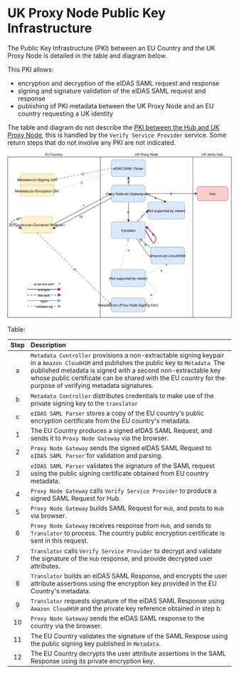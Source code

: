 # UK Proxy Node Public Key Infrastructure

The Public Key Infrastructure (PKI) between an EU Country and the UK Proxy Node is detailed in the table and diagram below.

This PKI allows:

* encryption and decryption of the eIDAS SAML request and response
* signing and signature validation of the eIDAS SAML request and response
* publishing of PKI metadata between the UK Proxy Node and an EU country requesting a UK identity

The table and diagram do not describe the [PKI between the Hub and UK Proxy Node](https://www.docs.verify.service.gov.uk/get-started/#get-started), this is handled by the `Verify Service Provider` service. Some return steps that do not involve any PKI are not indicated.

![](images/proxy_node_pki.svg)

Table:

| Step      | Description |
| :----:       |    :---     |
| a   |`Metadata Controller` provisions a non-extractable signing keypair in a `Amazon CloudHSM` and publishes the public key to `Metadata`. The published metadata is signed with a second non-extractable key whose public certificate can be shared with the EU country for the purpose of verifying metadata signatures.
| b   |`Metadata Controller` distributes credentials to make use of the private signing key to the `translator`
| c   | `eIDAS SAML Parser` stores a copy of the EU country's public encryption certificate from the EU country's metadata.
| 1   | The EU Country produces a signed eIDAS SAML Request, and sends it to `Proxy Node Gateway` via the browser.
| 2   | `Proxy Node Gateway` sends the signed eIDAS SAML Request to `eIDAS SAML Parser` for validation and parsing.
| 3   | `eIDAS SAML Parser` validates the signature of the SAML request using the public signing certificate obtained from EU country metadata.
| 4   | `Proxy Node Gateway` calls `Verify Service Provider` to produce a signed SAML Request for Hub.
| 5   | `Proxy Node Gateway` builds SAML Request for `Hub`, and posts to `Hub` via browser.
| 6   | `Proxy Node Gateway` receives response from `Hub`, and sends to `Translator` to process. The country public encryption certificate is sent in this request.
| 7   | `Translator` calls `Verify Service Provider` to decrypt and validate the signature of the `Hub` response, and provide decrypted user attributes.
| 8   | `Translator` builds an eiDAS SAML Response, and encrypts the user attribute assertions using the encryption key provided in the EU Country's metadata.
| 9   | `Translator` requests signature of the eiDAS SAML Response using `Amazon CloudHSM` and the private key reference obtained in step b.
| 10   | `Proxy Node Gateway` sends the eIDAS SAML response to the country via the browser.
| 11   | The EU Country validates the signature of the SAML Respose using the public signing key published in `Metadata`.
| 12   | The EU Country decrypts the user attribute assertions in the SAML Response using its private encryption key.